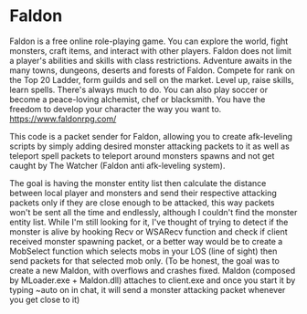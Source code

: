 # Faldon

Faldon is a free online role-playing game. You can explore the world, fight monsters, craft items, and interact with other players. Faldon does not limit a player's abilities and skills with class restrictions.
Adventure awaits in the many towns, dungeons, deserts and forests of Faldon. Compete for rank on the Top 20 Ladder, form guilds and sell on the market.
Level up, raise skills, learn spells. There's always much to do. You can also play soccer or become a peace-loving alchemist, chef or blacksmith. You have the freedom to develop your character the way you want to.
https://www.faldonrpg.com/

This code is a packet sender for Faldon, allowing you to create afk-leveling scripts by simply adding desired monster attacking packets to it as well as teleport spell packets to teleport around monsters spawns and not get caught by The Watcher (Faldon anti afk-leveling system).

The goal is having the monster entity list then calculate the distance between local player and monsters and send their respective attacking packets only if they are close enough to be attacked, this way packets won't be sent all the time and endlessly, although I couldn't find the monster entity list. While I'm still looking for it, I've thought of trying to detect if the monster is alive by hooking Recv or WSARecv function and check if client received monster spawning packet, or a better way would be to create a MobSelect function which selects mobs in your LOS (line of sight) then send packets for that selected mob only.
(To be honest, the goal was to create a new Maldon, with overflows and crashes fixed. Maldon (composed by MLoader.exe + Maldon.dll) attaches to client.exe and once you start it by typing ~auto on in chat, it will send a monster attacking packet whenever you get close to it)
